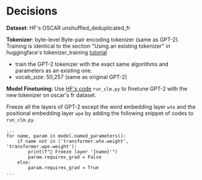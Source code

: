 # Decisions

**Dataset**: HF's OSCAR unshuffled_deduplicated_fr 

**Tokenizer**: byte-level Byte-pair encoding tokenizer (same as GPT-2). Training is identical to the section "Using an existing tokenizer" in huggingface's tokenizer_training [tutorial](https://github.com/huggingface/notebooks/blob/master/examples/tokenizer_training.ipynb)
- train the GPT-2 tokenizer with the exact same algorithms and parameters as an existing one.
- vocab_size: 50,257 (same as original GPT-2)

**Model Finetuning**: Use [HF's code](https://github.com/huggingface/transformers/tree/master/examples/pytorch/language-modeling) `run_clm.py` to finetune GPT-2 with the new tokenizer on oscar's fr dataset.

Freeze all the layers of GPT-2 except the word embedding layer `wte` and the positional embedding layer `wpe` by adding the following snippet of codes to `run_clm.py`.
```    
...
for name, param in model.named_parameters():
    if name not in ('transformer.wte.weight', 'transformer.wpe.weight'):
        print(f"🥶 Freeze layer '{name}'")
        param.requires_grad = False
    else:
        param.requires_grad = True
...
```
 

